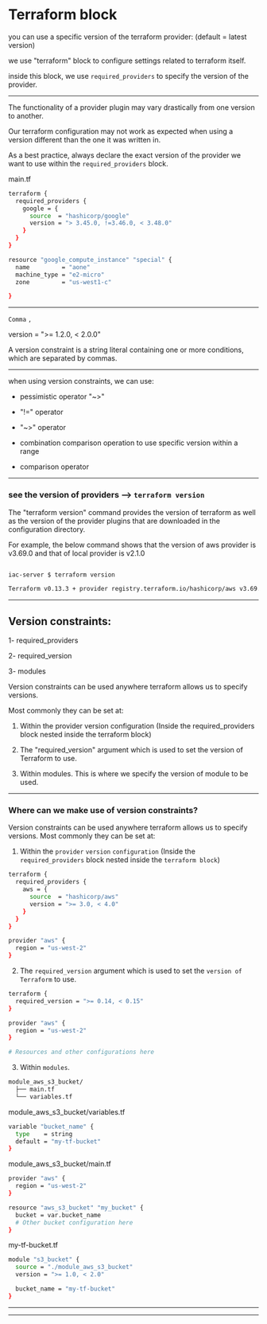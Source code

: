 
# Terraform block

you can use a specific version of the terraform provider: (default = latest version)

we use "terraform" block to configure settings related to terraform itself.

inside this block, we use `required_providers` to specify the version of the provider.



__________________________________________________________________________________________




The functionality of a provider plugin may vary drastically from one version to another.

Our terraform configuration may not work as expected when using a version different than the one it was written in.

As a best practice, always declare the exact version of the provider we want to use within the `required_providers` block.



main.tf

```bash
terraform {
  required_providers {
    google = {
      source  = "hashicorp/google"
      version = "> 3.45.0, !=3.46.0, < 3.48.0"
    }
  }
}

resource "google_compute_instance" "special" {
  name         = "aone"
  machine_type = "e2-micro"
  zone         = "us-west1-c"

}
```







__________________________________________________________________________________________





 `Comma` `,` 

version = ">= 1.2.0, < 2.0.0"


A version constraint is a string literal containing one or more conditions, which are separated by commas. 


__________________________________________________________________________________________




when using version constraints, we can use:


- pessimistic operator "~>"

- "!=" operator

- "~>" operator

- combination comparison operation to use specific version within a range

- comparison operator


__________________________________________________________________________________________





### see the version of providers    -->    `terraform version`


The "terraform version" command provides the version of terraform as well as the version of the provider plugins that are downloaded in the configuration directory.

For example, the below command shows that the version of aws provider is v3.69.0 and that of local provider is v2.1.0

```bash

iac-server $ terraform version

Terraform v0.13.3 + provider registry.terraform.io/hashicorp/aws v3.69.0 + provider registry.terraform.io/hashicorp/local v2.1.0

```
__________________________________________________________________________________________





## Version constraints:

1- required_providers

2- required_version

3- modules

Version constraints can be used anywhere terraform allows us to specify versions.

Most commonly they can be set at:

1. Within the provider version configuration (Inside the required_providers block nested inside the terraform block)

2. The "required_version" argument which is used to set the version of Terraform to use.

3. Within modules. This is where we specify the version of module to be used.



__________________________________________________________________________________________






### Where can we make use of version constraints?


Version constraints can be used anywhere terraform allows us to specify versions. Most commonly they can be set at:

1. Within the `provider` `version` `configuration` (Inside the `required_providers` block nested inside the `terraform block`)


```bash
terraform {
  required_providers {
    aws = {
      source  = "hashicorp/aws"
      version = ">= 3.0, < 4.0"
    }
  }
}

provider "aws" {
  region = "us-west-2"
}
```


2. The `required_version` argument which is used to set the `version of Terraform` to use.



```bash
terraform {
  required_version = ">= 0.14, < 0.15"
}

provider "aws" {
  region = "us-west-2"
}

# Resources and other configurations here
```



3. Within `modules`.




```bash
module_aws_s3_bucket/
  ├── main.tf
  └── variables.tf
```



module_aws_s3_bucket/variables.tf

```bash
variable "bucket_name" {
  type    = string
  default = "my-tf-bucket"
}
```


module_aws_s3_bucket/main.tf

```bash
provider "aws" {
  region = "us-west-2"
}

resource "aws_s3_bucket" "my_bucket" {
  bucket = var.bucket_name
  # Other bucket configuration here
}
```



my-tf-bucket.tf

```bash
module "s3_bucket" {
  source = "./module_aws_s3_bucket"
  version = ">= 1.0, < 2.0"

  bucket_name = "my-tf-bucket"
}

```






__________________________________________________________________________________________


__________________________________________________________________________________________



